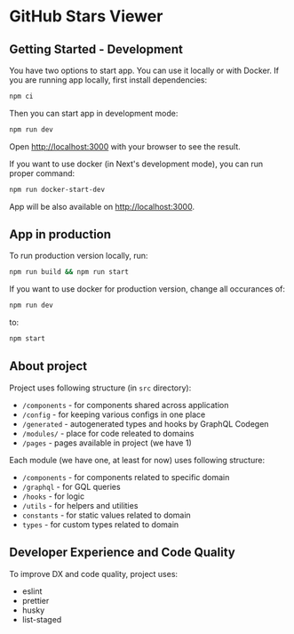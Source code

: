 # GitHub Stars Viewer

## Getting Started - Development

You have two options to start app. You can use it locally or with Docker.
If you are running app locally, first install dependencies:

```bash
npm ci
```

Then you can start app in development mode:

```bash
npm run dev
```

Open [http://localhost:3000](http://localhost:3000) with your browser to see the result.

If you want to use docker (in Next's development mode), you can run proper command:

```bash
npm run docker-start-dev
```

App will be also available on [http://localhost:3000](http://localhost:3000).

## App in production

To run production version locally, run:

```bash
npm run build && npm run start
```

If you want to use docker for production version, change all occurances of:

```bash
npm run dev
```

to:

```bash
npm start
```

## About project

Project uses following structure (in `src` directory):

- `/components` - for components shared across application
- `/config` - for keeping various configs in one place
- `/generated` - autogenerated types and hooks by GraphQL Codegen
- `/modules/` - place for code releated to domains
- `/pages` - pages available in project (we have 1)

Each module (we have one, at least for now) uses following structure:

- `/components` - for components related to specific domain
- `/graphql` - for GQL queries
- `/hooks` - for logic
- `/utils` - for helpers and utilities
- `constants` - for static values related to domain
- `types` - for custom types related to domain

## Developer Experience and Code Quality

To improve DX and code quality, project uses:

- eslint
- prettier
- husky
- list-staged
